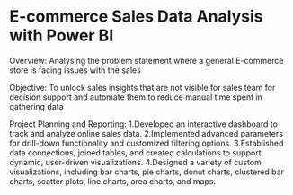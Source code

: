 # E-commerce Sales Data Analysis with Power BI     

Overview:
Analysing the problem statement where a general E-commerce store is facing issues with the sales

Objective:
To unlock sales insights that are not visible for sales team for decision support and automate them to reduce manual time spent in gathering data

Project Planning and Reporting:
1.Developed an interactive dashboard to track and analyze online sales data.
2.Implemented advanced parameters for drill-down functionality and customized filtering options.
3.Established data connections, joined tables, and created calculations to support dynamic, user-driven visualizations.
4.Designed a variety of custom visualizations, including bar charts, pie charts, donut charts, clustered bar charts, scatter plots, line charts, area charts, and maps.



